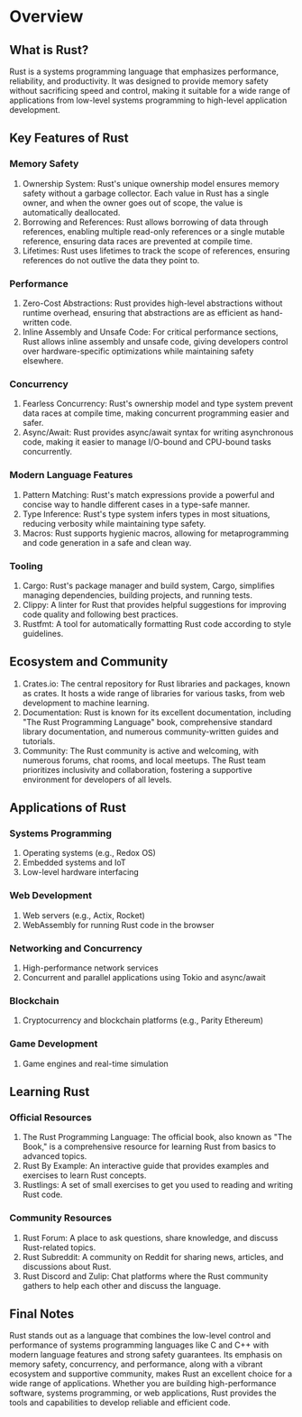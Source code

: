 # Overview
## What is Rust?
Rust is a systems programming language that emphasizes performance, reliability, and productivity. It was designed to provide memory safety without sacrificing speed and control, making it suitable for a wide range of applications from low-level systems programming to high-level application development.

## Key Features of Rust
### Memory Safety

1. Ownership System: 
Rust's unique ownership model ensures memory safety without a garbage collector. Each value in Rust has a single owner, and when the owner goes out of scope, the value is automatically deallocated.
2. Borrowing and References: 
Rust allows borrowing of data through references, enabling multiple read-only references or a single mutable reference, ensuring data races are prevented at compile time.
3. Lifetimes: 
Rust uses lifetimes to track the scope of references, ensuring references do not outlive the data they point to.

### Performance

1. Zero-Cost Abstractions: 
Rust provides high-level abstractions without runtime overhead, ensuring that abstractions are as efficient as hand-written code.
2. Inline Assembly and Unsafe Code: For critical performance sections, Rust allows inline assembly and unsafe code, giving developers control over hardware-specific optimizations while maintaining safety elsewhere.

### Concurrency

1. Fearless Concurrency: Rust's ownership model and type system prevent data races at compile time, making concurrent programming easier and safer.
2. Async/Await: Rust provides async/await syntax for writing asynchronous code, making it easier to manage I/O-bound and CPU-bound tasks concurrently.

### Modern Language Features

1. Pattern Matching: Rust's match expressions provide a powerful and concise way to handle different cases in a type-safe manner.
2. Type Inference: Rust's type system infers types in most situations, reducing verbosity while maintaining type safety.
3. Macros: Rust supports hygienic macros, allowing for metaprogramming and code generation in a safe and clean way.

### Tooling

1. Cargo: Rust's package manager and build system, Cargo, simplifies managing dependencies, building projects, and running tests.
2. Clippy: A linter for Rust that provides helpful suggestions for improving code quality and following best practices.
3. Rustfmt: A tool for automatically formatting Rust code according to style guidelines.
## Ecosystem and Community
1. Crates.io: The central repository for Rust libraries and packages, known as crates. It hosts a wide range of libraries for various tasks, from web development to machine learning.
2. Documentation: Rust is known for its excellent documentation, including "The Rust Programming Language" book, comprehensive standard library documentation, and numerous community-written guides and tutorials.
3. Community: The Rust community is active and welcoming, with numerous forums, chat rooms, and local meetups. The Rust team prioritizes inclusivity and collaboration, fostering a supportive environment for developers of all levels.
## Applications of Rust
### Systems Programming

1. Operating systems (e.g., Redox OS)
2. Embedded systems and IoT
3. Low-level hardware interfacing

### Web Development

1. Web servers (e.g., Actix, Rocket)
2. WebAssembly for running Rust code in the browser

### Networking and Concurrency

1. High-performance network services
2. Concurrent and parallel applications using Tokio and async/await

### Blockchain

1. Cryptocurrency and blockchain platforms (e.g., Parity Ethereum)
### Game Development

1. Game engines and real-time simulation

## Learning Rust
### Official Resources

1. The Rust Programming Language: The official book, also known as "The Book," is a comprehensive resource for learning Rust from basics to advanced topics.
2. Rust By Example: An interactive guide that provides examples and exercises to learn Rust concepts.
3. Rustlings: A set of small exercises to get you used to reading and writing Rust code.

### Community Resources

1. Rust Forum: A place to ask questions, share knowledge, and discuss Rust-related topics.
2. Rust Subreddit: A community on Reddit for sharing news, articles, and discussions about Rust.
3. Rust Discord and Zulip: Chat platforms where the Rust community gathers to help each other and discuss the language.





## Final Notes
Rust stands out as a language that combines the low-level control and performance of systems programming languages like C and C++ with modern language features and strong safety guarantees. Its emphasis on memory safety, concurrency, and performance, along with a vibrant ecosystem and supportive community, makes Rust an excellent choice for a wide range of applications. Whether you are building high-performance software, systems programming, or web applications, Rust provides the tools and capabilities to develop reliable and efficient code.

